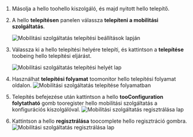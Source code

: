 1. Másolja a hello toohello kiszolgáló, és majd nyitott hello telepítő.
2. A hello **telepítésen** panelen válassza **telepíteni a mobilitási szolgáltatás**.

    ![Mobilitási szolgáltatás telepítési beállítások lapján ](./media/site-recovery-install-mob-svc-gui/mobility1.png)
3. Válassza ki a hello telepítési helyére telepíti, és kattintson a **telepítése** toobeing hello telepítési eljárást.

    ![Mobilitási szolgáltatás telepítési helyét lap ](./media/site-recovery-install-mob-svc-gui/mobility2.png)
4. Használhat **telepítési folyamat** toomonitor hello telepítési folyamat oldalon.
    ![Mobilitási szolgáltatás telepítése folyamatban](./media/site-recovery-install-mob-svc-gui/mobility3.png)

5. Telepítés befejezése után kattintson a hello **tooConfiguration folytatható** gomb tooregister hello mobilitási szolgáltatás a konfigurációs kiszolgálóval.
    ![Mobilitási szolgáltatás regisztrálása lap](./media/site-recovery-install-mob-svc-gui/mobility4.png)

6. Kattintson a hello **regisztrálása** toocomplete hello regisztráció gombra.
    ![Mobilitási szolgáltatás regisztrálása lap](./media/site-recovery-install-mob-svc-gui/mobility5.png)
